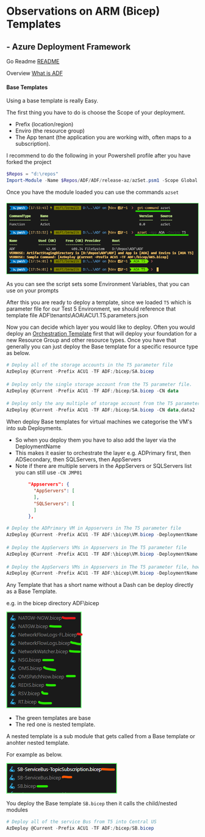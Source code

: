 #  Observations on ARM (Bicep) Templates

## - Azure Deployment Framework
Go Readme [README](https://github.com/brwilkinson/AzureDeploymentFramework#readme)

Overview [What is ADF](./ADF.md)

####  Base Templates

Using a base template is really Easy.

The first thing you have to do is choose the Scope of your deployment.
- Prefix (location/region)
- Enviro (the resource group)
- The App tenant (the application you are working with, often maps to a subscription).

I recommend to do the following in your Powershell profile after you have forked the project

```powershell
$Repos = "d:\repos"
Import-Module -Name $Repos/ADF/ADF/release-az/azSet.psm1 -Scope Global -Force
```

Once you have the module loaded you can use the commands `azset`

####  
![Loading your deployment scope with azSet](./Base_Templates_azset.png)

As you can see the script sets some Environment Variables, that you can use on your prompts

After this you are ready to deploy a template, since we loaded `T5` which is  parameter file for our Test 5 Environment, we should reference that template file ADF\tenants\AOA\ACU1.T5.parameters.json

Now you can decide which layer you would like to deploy. Often you would deploy an [Orchestration Template](./Orchestration_Templates.html) first that will deploy your foundation for a new Resource Group and other resource types. Once you have that generally you can just deploy the Base template for a specific resource type as below.

```powershell
# Deploy all of the storage accounts in the T5 parameter file
AzDeploy @Current -Prefix ACU1 -TF ADF:/bicep/SA.bicep

# Deploy only the single storage account from the T5 parameter file.
AzDeploy @Current -Prefix ACU1 -TF ADF:/bicep/SA.bicep -CN data

# Deploy only the any multiple of storage account from the T5 parameter file.
AzDeploy @Current -Prefix ACU1 -TF ADF:/bicep/SA.bicep -CN data,data2

```

When deploy Base templates for virtual machines we categorise the VM's into sub Deployments.

- So when you deploy them you have to also add the layer via the DeploymentName
- This makes it easier to orchestrate the layer e.g. ADPrimary first, then ADSecondary, then SQLServers, then AppServers
- Note if there are multiple servers in the AppServers or SQLServers list you can still use `-CN JMP01`

```json
        "Appservers": {
          "AppServers": [
          ],
          "SQLServers": [
          ]
        },
```

```powershell
# Deploy the ADPrimary VM in Appservers in The T5 parameter file
AzDeploy @Current -Prefix ACU1 -TF ADF:\bicep\VM.bicep -DeploymentName ADPrimary

# Deploy the AppServers VMs in Appservers in The T5 parameter file
AzDeploy @Current -Prefix ACU1 -TF ADF:\bicep\VM.bicep -DeploymentName AppServers

# Deploy the AppServers VMs in Appservers in The T5 parameter file, however only JMP01 from that list
AzDeploy @Current -Prefix ACU1 -TF ADF:\bicep\VM.bicep -DeploymentName AppServers -CN JMP01

```

Any Template that has a short name without a Dash can be deploy directly as a Base Template.

e.g. in the bicep directory ADF\bicep

![BaseTemplate](./Base_Templates_Bicep.png)

- The green templates are base
- The red one is nested template.

A nested template is a sub module that gets called from a Base template or anohter nested template.

For example as below.

![NestedTemplate](./Base_Templates_Bicep_Nested.png)

You deploy the Base template `SB.bicep` then it calls the child/nested modules

```powershell
# Deploy all of the service Bus from T5 into Central US
AzDeploy @Current -Prefix ACU1 -TF ADF:/bicep/SB.bicep
```
